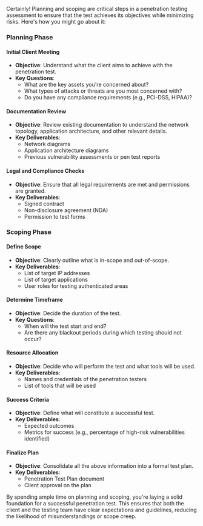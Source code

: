 Certainly! Planning and scoping are critical steps in a penetration testing assessment to ensure that the test achieves its objectives while minimizing risks. Here's how you might go about it:

### Planning Phase

#### Initial Client Meeting
- **Objective**: Understand what the client aims to achieve with the penetration test.
- **Key Questions**:
  - What are the key assets you're concerned about?
  - What types of attacks or threats are you most concerned with?
  - Do you have any compliance requirements (e.g., PCI-DSS, HIPAA)?

#### Documentation Review
- **Objective**: Review existing documentation to understand the network topology, application architecture, and other relevant details.
- **Key Deliverables**:
  - Network diagrams
  - Application architecture diagrams
  - Previous vulnerability assessments or pen test reports

#### Legal and Compliance Checks
- **Objective**: Ensure that all legal requirements are met and permissions are granted.
- **Key Deliverables**:
  - Signed contract
  - Non-disclosure agreement (NDA)
  - Permission to test forms

### Scoping Phase

#### Define Scope
- **Objective**: Clearly outline what is in-scope and out-of-scope.
- **Key Deliverables**:
  - List of target IP addresses
  - List of target applications
  - User roles for testing authenticated areas

#### Determine Timeframe
- **Objective**: Decide the duration of the test.
- **Key Questions**:
  - When will the test start and end?
  - Are there any blackout periods during which testing should not occur?

#### Resource Allocation
- **Objective**: Decide who will perform the test and what tools will be used.
- **Key Deliverables**:
  - Names and credentials of the penetration testers
  - List of tools that will be used

#### Success Criteria
- **Objective**: Define what will constitute a successful test.
- **Key Deliverables**:
  - Expected outcomes
  - Metrics for success (e.g., percentage of high-risk vulnerabilities identified)

#### Finalize Plan
- **Objective**: Consolidate all the above information into a formal test plan.
- **Key Deliverables**:
  - Penetration Test Plan document
  - Client approval on the plan

By spending ample time on planning and scoping, you're laying a solid foundation for a successful penetration test. This ensures that both the client and the testing team have clear expectations and guidelines, reducing the likelihood of misunderstandings or scope creep.
